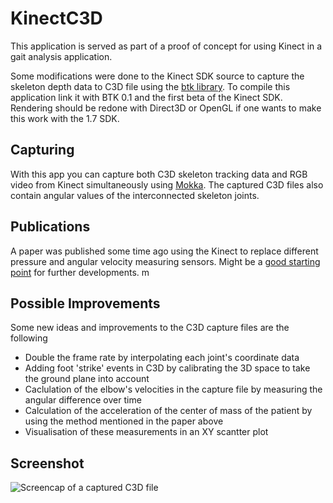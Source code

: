 KinectC3D
=========
This application is served as part of a proof of concept for using Kinect in a gait analysis application.

Some modifications were done to the Kinect SDK source to capture the skeleton depth data to C3D file using the [btk library](https://code.google.com/p/b-tk/).
To compile this application link it with BTK 0.1 and the first beta of the Kinect SDK.
Rendering should be redone with Direct3D or OpenGL if one wants to make this work with the 1.7 SDK.

Capturing
---------

With this app you can capture both C3D skeleton tracking data and RGB video from Kinect simultaneously using [Mokka](http://b-tk.googlecode.com/svn/web/mokka/index.html). 
The captured C3D files also contain angular values of the interconnected skeleton joints.

Publications
------------
A paper was published some time ago using the Kinect to replace different pressure and angular velocity measuring sensors.
Might be a [good starting point](http://research.microsoft.com/pubs/172555/KinectGaitEMBC2012.pdf) for further developments.
m

Possible Improvements
---------------------
Some new ideas and improvements to the C3D capture files are the following

* Double the frame rate by interpolating each joint's coordinate data
* Adding foot 'strike' events in C3D by calibrating the 3D space to take the ground plane into account
* Caclulation of the elbow's velocities in the capture file by measuring the angular difference over time
* Calculation of the acceleration of the center of mass of the patient by using the method mentioned in the paper above
* Visualisation of these measurements in an XY scantter plot

Screenshot
----------

![Screencap of a captured C3D file](http://www.runwalk.be/uploads/Image/kinect.png)

